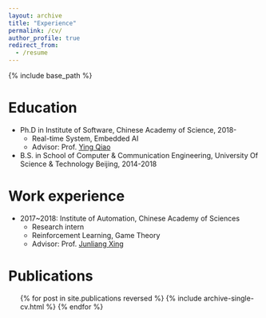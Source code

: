 ```yaml
---
layout: archive
title: "Experience"
permalink: /cv/
author_profile: true
redirect_from:
  - /resume
---
```


{% include base_path %}

Education
======
* Ph.D in Institute of Software, Chinese Academy of Science, 2018-
  * Real-time System, Embedded AI
  * Advisor: Prof. [Ying Qiao](https://people.ucas.ac.cn/~yqiao)
* B.S. in School of Computer & Communication Engineering, University Of Science & Technology Beijing, 2014-2018

Work experience
======
* 2017~2018: Institute of Automation, Chinese Academy of Sciences
  * Research intern
  * Reinforcement Learning, Game Theory
  * Advisor: Prof. [Junliang Xing](https://pi.cs.tsinghua.edu.cn/lab/people/jlxing/en/)
  
Publications
======
  <ul>{% for post in site.publications reversed %}
    {% include archive-single-cv.html %}
  {% endfor %}</ul>
  

